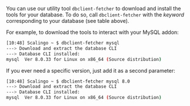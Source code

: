 You can use our utility tool `dbclient-fetcher` to download and install the
tools for your database. To do so, call `dbclient-fetcher` with the *keyword*
corresponding to your database (see table above).

For example, to download the tools to interact with your MySQL addon:

```bash
[10:48] Scalingo ~ $ dbclient-fetcher mysql
---> Download and extract the database CLI
---> Database CLI installed:
mysql  Ver 8.0.33 for Linux on x86_64 (Source distribution)
```

If you ever need a specific version, just add it as a second parameter:

```bash
[10:48] Scalingo ~ $ dbclient-fetcher mysql 8.0
---> Download and extract the database CLI
---> Database CLI installed:
mysql  Ver 8.0.33 for Linux on x86_64 (Source distribution)
```
